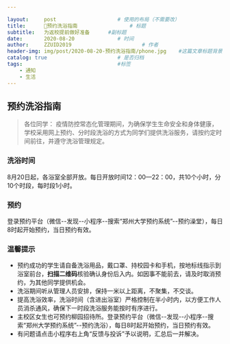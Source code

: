 ```yaml
---

layout:     post   				    # 使用的布局（不需要改）
title:      📢预约洗浴指南 				# 标题 
subtitle:   为返校提前做好准备      #副标题
date:       2020-08-20 				# 时间
author:     ZZUID2019 						# 作者
header-img: img/post/2020-08-20-预约洗浴指南/phone.jpg 	#这篇文章标题背景图片
catalog: true 						# 是否归档
tags:								#标签
    - 通知
    - 生活
---
```


## 预约洗浴指南

> 各位同学：
> 		疫情防控常态化管理期间，为确保学生生命安全和身体健康，学校采用网上预约、分时段洗浴的方式为同学们提供洗浴服务，请按约定时间前往，并遵守洗浴管理规定。

### 洗浴时间

8月20日起，各浴室全部开放。每日开放时间12：00—22：00，共10个小时，分10个时段，每时段1小时。

### 预约

登录预约平台（微信--发现--小程序--搜索“郑州大学预约系统”--预约澡堂），每日8时起开始预约，当日预约有效。

### 温馨提示

* 预约成功的学生请自备洗浴用品，戴口罩、持校园卡和手机，按地标线指示到浴室前台，**扫描二维码**核验确认身份后入内。如因事不能前去，请及时取消预约，为其他同学提供机会。
* 洗浴期间听从管理人员安排，保持一米以上距离，不聚集，不交谈。
* 提高洗浴效率，洗浴时间（含进出浴室）严格控制在半小时内，以方便工作人员消杀通风，确保下一时段洗浴服务能按时有序进行。
* 主校区女生也可预约柳园招待所。登录预约平台（微信--发现--小程序--搜索“郑州大学预约系统”--预约洗浴），每日8时起开始预约，当日预约有效。
* 有问题请点击小程序右上角“反馈与投诉”予以说明，汇总后一并解决。